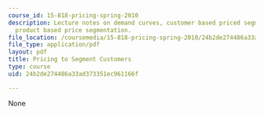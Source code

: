 ```yaml
---
course_id: 15-818-pricing-spring-2010
description: Lecture notes on demand curves, customer based priced segmentation, and
  product based price segmentation.
file_location: /coursemedia/15-818-pricing-spring-2010/24b2de274486a33ad373351ec961166f_MIT15_818S10_lec05.pdf
file_type: application/pdf
layout: pdf
title: Pricing to Segment Customers
type: course
uid: 24b2de274486a33ad373351ec961166f

---
```

None